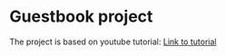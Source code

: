 
<h1>Guestbook project</h1>

<p>The project is based on youtube tutorial: <a href="https://www.youtube.com/watch?v=QVX-etwgvJ8&t=1814s">Link to tutorial</a></p>

